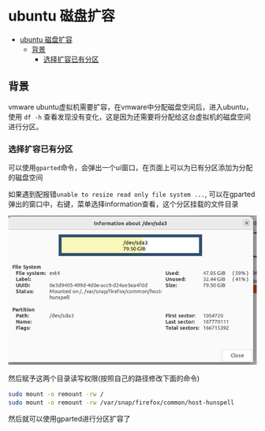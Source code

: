 # ubuntu 磁盘扩容

<!-- @import "[TOC]" {cmd="toc" depthFrom=1 depthTo=6 orderedList=false} -->

<!-- code_chunk_output -->

- [ubuntu 磁盘扩容](#ubuntu-磁盘扩容)
  - [背景](#背景)
    - [选择扩容已有分区](#选择扩容已有分区)

<!-- /code_chunk_output -->


## 背景

vmware ubuntu虚拟机需要扩容，在vmware中分配磁盘空间后，进入ubuntu，使用 `df -h`
查看发现没有变化，这是因为还需要将分配给这台虚拟机的磁盘空间进行分区。

### 选择扩容已有分区

可以使用`gparted`命令，会弹出一个ui窗口，在页面上可以为已有分区添加为分配的磁盘空间

如果遇到配报错`unable to resize read only file system ...`, 可以在gparted弹出的窗口中，右键，菜单选择information查看，这个分区挂载的文件目录

![picture 0](asset_IMG/ubuntu_expand_capacity/IMG_20231226-203909122.png)  

然后赋予这两个目录读写权限(按照自己的路径修改下面的命令)

```sh
sudo mount -o remount -rw /
sudo mount -o remount -rw /var/snap/firefox/common/host-hunspell
```

然后就可以使用gparted进行分区扩容了